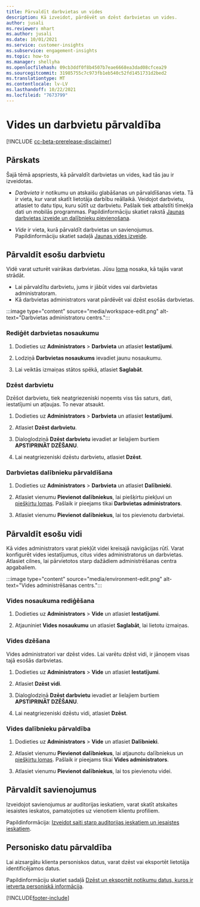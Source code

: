 ```yaml
---
title: Pārvaldīt darbvietas un vides
description: Kā izveidot, pārdēvēt un dzēst darbvietas un vides.
author: jusali
ms.reviewer: mhart
ms.author: jusali
ms.date: 10/01/2021
ms.service: customer-insights
ms.subservice: engagement-insights
ms.topic: how-to
ms.manager: shellyha
ms.openlocfilehash: 09cb3ddf0f8b4507b7eae6668ea3dad08cfcea29
ms.sourcegitcommit: 31985755c7c973fb1eb540c52fd1451731d2bed2
ms.translationtype: MT
ms.contentlocale: lv-LV
ms.lasthandoff: 10/22/2021
ms.locfileid: "7673799"
---
```

# <a name="manage-environments-and-workspaces"></a>Vides un darbvietu pārvaldība

[!INCLUDE [cc-beta-prerelease-disclaimer](includes/cc-beta-prerelease-disclaimer.md)]

## <a name="overview"></a>Pārskats

Šajā tēmā apspriests, kā pārvaldīt darbvietas un vides, kad tās jau ir izveidotas. 

- *Darbvieta* ir notikumu un atskaišu glabāšanas un pārvaldīšanas vieta. Tā ir vieta, kur varat skatīt lietotāja darbību reāllaikā. Veidojot darbvietu, atlasiet to datu tipu, kuru sūtīt uz darbvietu. Pašlaik tiek atbalstīti tīmekļa dati un mobilās programmas. Papildinformāciju skatiet rakstā [Jaunas darbvietas izveide un dalībnieku pievienošana](create-workspace.md).

- *Vide* ir vieta, kurā pārvaldīt darbvietas un savienojumus. Papildinformāciju skatiet sadaļā [Jaunas vides izveide](create-new-environment.md).

## <a name="manage-an-existing-workspace"></a>Pārvaldīt esošu darbvietu

Vidē varat uzturēt vairākas darbvietas. Jūsu [loma](user-roles.md) nosaka, kā tajās varat strādāt. 

 - Lai pārvaldītu darbvietu, jums ir jābūt vides vai darbvietas administratoram.
 - Kā darbvietas administrators varat pārdēvēt vai dzēst esošās darbvietas. 

:::image type="content" source="media/workspace-edit.png" alt-text="Darbvietas administratoru centrs.":::

### <a name="edit-a-workspace-name"></a>Rediģēt darbvietas nosaukumu

1. Dodieties uz **Administrators** > **Darbvieta** un atlasiet **Iestatījumi**.

1. Lodziņā **Darbvietas nosaukums** ievadiet jaunu nosaukumu.

1. Lai veiktās izmaiņas stātos spēkā, atlasiet **Saglabāt**.

### <a name="delete-a-workspace"></a>Dzēst darbvietu

Dzēšot darbvietu, tiek neatgriezeniski noņemts viss tās saturs, dati, iestatījumi un atļaujas. To nevar atsaukt.

1. Dodieties uz **Administrators** > **Darbvieta** un atlasiet **Iestatījumi**.

1. Atlasiet **Dzēst darbvietu**. 

1. Dialoglodziņā **Dzēst darbvietu** ievadiet ar lielajiem burtiem **APSTIPRINĀT DZĒŠANU**. 

1. Lai neatgriezeniski dzēstu darbvietu, atlasiet **Dzēst**.

### <a name="manage-workspace-members"></a>Darbvietas dalībnieku pārvaldīšana

1. Dodieties uz **Administrators** > **Darbvieta** un atlasiet **Dalībnieki**.

1. Atlasiet vienumu **Pievienot dalībniekus**, lai piešķirtu piekļuvi un [piešķirtu lomas](user-roles.md). Pašlaik ir pieejams tikai **Darbvietas administrators**.

1. Atlasiet vienumu **Pievienot dalībniekus**, lai tos pievienotu darbvietai.

## <a name="manage-an-existing-environment"></a>Pārvaldīt esošu vidi

Kā vides administrators varat piekļūt videi kreisajā navigācijas rūtī. Varat konfigurēt vides iestatījumus, citus vides administratorus un darbvietas. Atlasiet cilnes, lai pārvietotos starp dažādiem administrēšanas centra apgabaliem.

:::image type="content" source="media/environment-edit.png" alt-text="Vides administrēšanas centrs.":::

### <a name="edit-an-environment-name"></a>Vides nosaukuma rediģēšana

1. Dodieties uz **Administrators** > **Vide** un atlasiet **Iestatījumi**.

1. Atjauniniet **Vides nosaukumu** un atlasiet **Saglabāt**, lai lietotu izmaiņas.

### <a name="delete-an-environment"></a>Vides dzēšana

Vides administratori var dzēst vides. Lai varētu dzēst vidi, ir jānoņem visas tajā esošās darbvietas.

1. Dodieties uz **Administrators** > **Vide** un atlasiet **Iestatījumi**.

1. Atlasiet **Dzēst vidi**. 

1. Dialoglodziņā **Dzēst darbvietu** ievadiet ar lielajiem burtiem **APSTIPRINĀT DZĒŠANU**. 

1. Lai neatgriezeniski dzēstu vidi, atlasiet **Dzēst**.

### <a name="manage-environment-members"></a>Vides dalībnieku pārvaldība

1. Dodieties uz **Administrators** > **Vide** un atlasiet **Dalībnieki**.

1. Atlasiet vienumu **Pievienot dalībniekus**, lai atjaunotu dalībniekus un [piešķirtu lomas](user-roles.md). Pašlaik ir pieejams tikai **Vides administrators**.

1. Atlasiet vienumu **Pievienot dalībniekus**, lai tos pievienotu videi.

## <a name="manage-connections"></a>Pārvaldīt savienojumus

Izveidojot savienojumus ar auditorijas ieskatiem, varat skatīt atskaites iesaistes ieskatos, pamatojoties uz vienotiem klientu profiliem. 

Papildinformācija: [Izveidot saiti starp auditorijas ieskatiem un iesaistes ieskatiem](integrate-audience-insights-engagement-insights.md).

## <a name="manage-personal-data"></a>Personisko datu pārvaldība

Lai aizsargātu klienta personiskos datus, varat dzēst vai eksportēt lietotāja identificējamos datus.

Papildinformāciju skatiet sadaļā [Dzēst un eksportēt notikumu datus, kuros ir ietverta personiskā informācija](../dsr-rights-requests.md#deleting-and-exporting-event-data-containing-end-user-identifiable-information).

[!INCLUDE[footer-include](../includes/footer-banner.md)]
